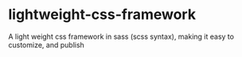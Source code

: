 lightweight-css-framework
=========================

A light weight css framework in sass (scss syntax), making it easy to customize, and publish 
